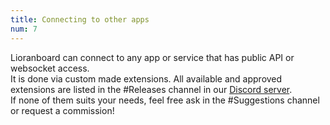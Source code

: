 ```yaml
---
title: Connecting to other apps
num: 7
---
```


Lioranboard can connect to any app or service that has public API or websocket access.\
It is done via custom made extensions.
All available and approved extensions are listed in the #Releases channel in our [Discord server](https://discord.gg/QWxzscsNbm).\
If none of them suits your needs, feel free ask in the #Suggestions channel or request a commission!